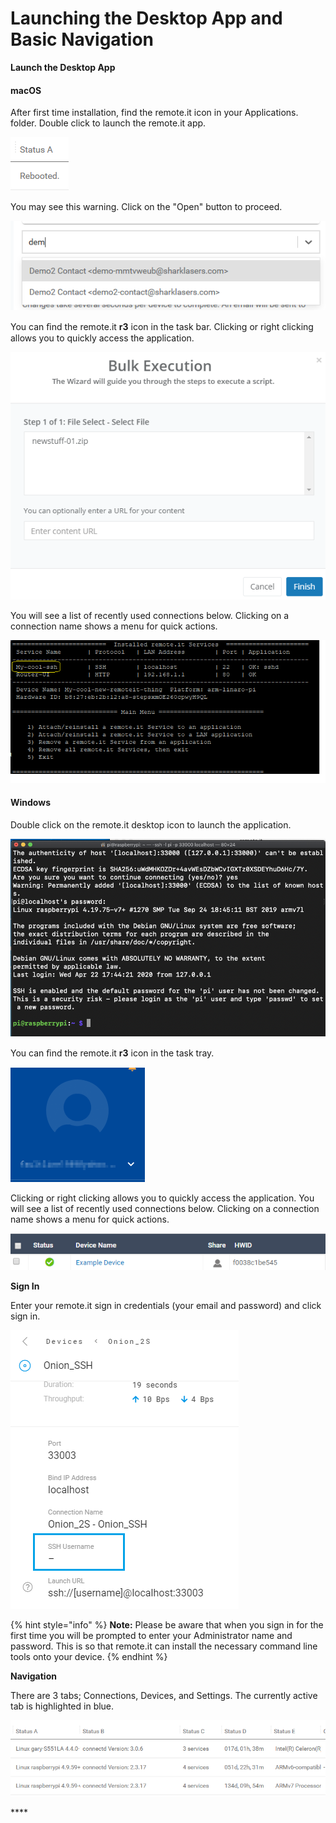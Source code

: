 # Launching the Desktop App and Basic Navigation

**Launch the Desktop App**

#### macOS

After first time installation, find the remote.it icon in your Applications. folder.  Double click to launch the remote.it app.

![](../../.gitbook/assets/image%20%28128%29.png)

You may see this warning.  Click on the "Open" button to proceed.

![](../../.gitbook/assets/image%20%28249%29.png)

You can ﬁnd the remote.it **r3** icon in the task bar. Clicking or right clicking allows you to quickly access the application. 

![](../../.gitbook/assets/image%20%28389%29.png)

You will see a list of recently used connections below.  Clicking on a connection name shows a menu for quick actions.

![](../../.gitbook/assets/image%20%28241%29.png)

#### Windows

Double click on the remote.it desktop icon to launch the application.

![](../../.gitbook/assets/image%20%2892%29.png)

  
You can ﬁnd the remote.it **r3** icon in the task tray. 

![](../../.gitbook/assets/image%20%28489%29.png)

Clicking or right clicking allows you to quickly access the application. You will see a list of recently used connections below.  Clicking on a connection name shows a menu for quick actions.

![](../../.gitbook/assets/image%20%28279%29.png)

**Sign In**

Enter your remote.it sign in credentials \(your email and password\) and click sign in.

![](../../.gitbook/assets/image%20%28328%29.png)

{% hint style="info" %}
**Note:** Please be aware that when you sign in for the first time you will be prompted to enter your Administrator name and password. This is so that remote.it can install the necessary command line tools onto your device. 
{% endhint %}

**Navigation**

There are 3 tabs; Connections, Devices, and Settings.  The currently active tab is highlighted in blue.

![](../../.gitbook/assets/image%20%28204%29.png)

\*\*\*\*

